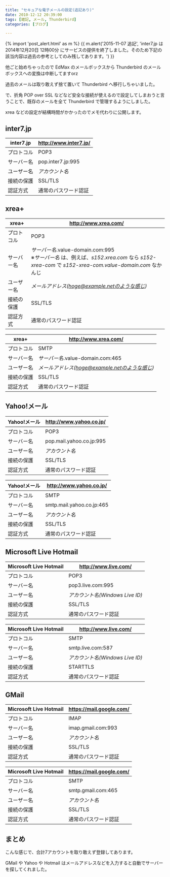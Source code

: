 ```yaml
---
title: "セキュアな電子メールの設定(追記あり)"
date: 2010-12-12 20:39:00
tags: [雑記, メール, Thunderbird]
categories: [ブログ]

---
```


{% import 'post_alert.html' as m %}
{{ m.alert('2015-11-07 追記', 'inter7.jp は 2014年12月20日 12時00分 にサービスの提供を終了しました。そのため下記の該当内容は過去の参考としてのみ残してあります。') }}

他ごと始めちゃったので EdMax のメールボックスから Thunderbird のメールボックスへの変換は中断してますorz

過去のメールは取り敢えず捨て置いて Thunderbird へ移行しちゃいました。

で、折角 POP over SSL などなど安全な接続が使えるので設定してしまおうと言うことで、既存のメールを全て Thunderbird で管理するようにしました。

xrea などの設定が結構時間がかかったのでメモ代わりに公開します。

## inter7.jp

| inter7.jp | http://www.inter7.jp/ |
|-----------|-----|
| プロトコル | POP3 |
| サーバー名 | pop.inter7.jp:995 |
| ユーザー名 | _アカウント名_ |
| 接続の保護 | SSL/TLS |
| 認証方式 | 通常のパスワード認証 |

## xrea+

| xrea+ | http://www.xrea.com/ |
|-----------|-----|
| プロトコル | POP3 |
| サーバー名 | _サーバー名_.value-domain.com:995<br/>※_サーバー名_ は、例えば、_s152.xrea.com_ なら _s152-xrea-com_ で _s152-xrea-com.value-domain.com_ なかんじ |
| ユーザー名 | _メールアドレス(hoge@example.netのような感じ)_ |
| 接続の保護 | SSL/TLS |
| 認証方式 | 通常のパスワード認証 |

| xrea+ | http://www.xrea.com/ |
|-----------|-----|
| プロトコル | SMTP |
| サーバー名 | _サーバー名_.value-domain.com:465 |
| ユーザー名 | _メールアドレス(hoge@example.netのような感じ)_ |
| 接続の保護 | SSL/TLS |
| 認証方式 | 通常のパスワード認証 |

## Yahoo!メール

| Yahoo!メール | http://www.yahoo.co.jp/ |
|-----------|-----|
| プロトコル | POP3 |
| サーバー名 | pop.mail.yahoo.co.jp:995 |
| ユーザー名 | _アカウント名_ |
| 接続の保護 | SSL/TLS |
| 認証方式 | 通常のパスワード認証 |

| Yahoo!メール | http://www.yahoo.co.jp/ |
|-----------|-----|
| プロトコル | SMTP |
| サーバー名 | smtp.mail.yahoo.co.jp:465 |
| ユーザー名 | _アカウント名_ |
| 接続の保護 | SSL/TLS |
| 認証方式 | 通常のパスワード認証 |

## Microsoft Live Hotmail

| Microsoft Live Hotmail | http://www.live.com/ |
|-----------|-----|
| プロトコル | POP3 |
| サーバー名 | pop3.live.com:995 |
| ユーザー名 | _アカウント名(Windows Live ID)_ |
| 接続の保護 | SSL/TLS |
| 認証方式 | 通常のパスワード認証 |

| Microsoft Live Hotmail | http://www.live.com/ |
|-----------|-----|
| プロトコル | SMTP |
| サーバー名 | smtp.live.com:587 |
| ユーザー名 | _アカウント名(Windows Live ID)_ |
| 接続の保護 | STARTTLS |
| 認証方式 | 通常のパスワード認証 |

## GMail

| Microsoft Live Hotmail | https://mail.google.com/ |
|-----------|-----|
| プロトコル | IMAP |
| サーバー名 | imap.gmail.com:993 |
| ユーザー名 | _アカウント名_ |
| 接続の保護 | SSL/TLS |
| 認証方式 | 通常のパスワード認証 |

| Microsoft Live Hotmail | https://mail.google.com/ |
|-----------|-----|
| プロトコル | SMTP |
| サーバー名 | smtp.gmail.com:465 |
| ユーザー名 | _アカウント名_ |
| 接続の保護 | SSL/TLS |
| 認証方式 | 通常のパスワード認証 |

## まとめ

こんな感じで、合計7アカウントを取り敢えず登録してあります。

GMail や Yahoo や Hotmail はメールアドレスなどを入力すると自動でサーバーを探してくれました。
